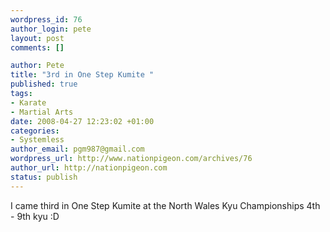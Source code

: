 ```yaml
--- 
wordpress_id: 76
author_login: pete
layout: post
comments: []

author: Pete
title: "3rd in One Step Kumite "
published: true
tags: 
- Karate
- Martial Arts
date: 2008-04-27 12:23:02 +01:00
categories: 
- Systemless
author_email: pgm987@gmail.com
wordpress_url: http://www.nationpigeon.com/archives/76
author_url: http://nationpigeon.com
status: publish
---
```

I came third in One Step Kumite at the North Wales Kyu Championships 4th - 9th kyu :D

